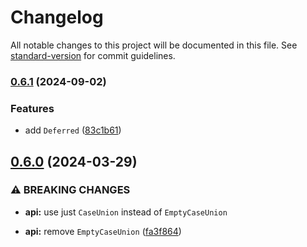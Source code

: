 # Changelog

All notable changes to this project will be documented in this file. See [standard-version](https://github.com/conventional-changelog/standard-version) for commit guidelines.

### [0.6.1](https://github.com/gretmn102/functional-helper/compare/v0.6.0...v0.6.1) (2024-09-02)


### Features

* add `Deferred` ([83c1b61](https://github.com/gretmn102/functional-helper/commit/83c1b61dababcdb85b58fe302bed9dee34cd5c6f))

## [0.6.0](https://github.com/gretmn102/functional-helper/compare/v0.5.0...v0.6.0) (2024-03-29)


### ⚠ BREAKING CHANGES

* **api:** use just `CaseUnion` instead of `EmptyCaseUnion`

* **api:** remove `EmptyCaseUnion` ([fa3f864](https://github.com/gretmn102/functional-helper/commit/fa3f864c44c78a8be756acd97bfe125f55adf1ef))
